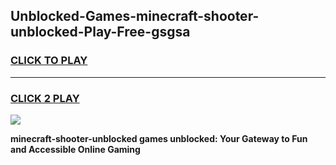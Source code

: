 
## Unblocked-Games-minecraft-shooter-unblocked-Play-Free-gsgsa
<h3>
<a href="https://premium76.site?title=minecraft-shooter-unblocked&ref=18A1">CLICK TO PLAY</a></h3>
<hr>

<h3>
<a href="https://premium76.site?title=minecraft-shooter-unblocked&ref=18A1">CLICK 2 PLAY</a>
  
</h3>

<a href="https://premium76.site?title=minecraft-shooter-unblocked&ref=18A1"><img src="https://clearcache.store/games.png"></a>


**minecraft-shooter-unblocked games unblocked: Your Gateway to Fun and Accessible Online Gaming**
